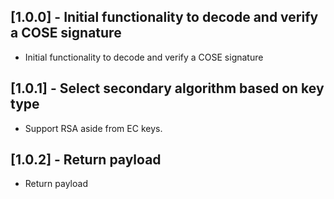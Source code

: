 ## [1.0.0] - Initial functionality to decode and verify a COSE signature

* Initial functionality to decode and verify a COSE signature

## [1.0.1] - Select secondary algorithm based on key type

* Support RSA aside from EC keys.

## [1.0.2] - Return payload

* Return payload
